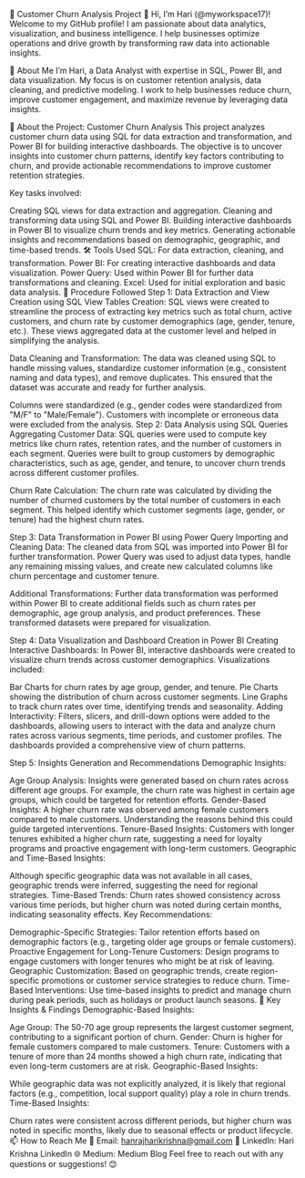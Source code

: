 🚀 Customer Churn Analysis Project
👋 Hi, I’m Hari (@myworkspace17)!
Welcome to my GitHub profile! I am passionate about data analytics, visualization, and business intelligence. I help businesses optimize operations and drive growth by transforming raw data into actionable insights.

🧠 About Me
I’m Hari, a Data Analyst with expertise in SQL, Power BI, and data visualization. My focus is on customer retention analysis, data cleaning, and predictive modeling. I work to help businesses reduce churn, improve customer engagement, and maximize revenue by leveraging data insights.

🚀 About the Project: Customer Churn Analysis
This project analyzes customer churn data using SQL for data extraction and transformation, and Power BI for building interactive dashboards. The objective is to uncover insights into customer churn patterns, identify key factors contributing to churn, and provide actionable recommendations to improve customer retention strategies.

Key tasks involved:

Creating SQL views for data extraction and aggregation.
Cleaning and transforming data using SQL and Power BI.
Building interactive dashboards in Power BI to visualize churn trends and key metrics.
Generating actionable insights and recommendations based on demographic, geographic, and time-based trends.
🛠️ Tools Used
SQL: For data extraction, cleaning, and transformation.
Power BI: For creating interactive dashboards and data visualization.
Power Query: Used within Power BI for further data transformations and cleaning.
Excel: Used for initial exploration and basic data analysis.
📝 Procedure Followed
Step 1: Data Extraction and View Creation using SQL
View Tables Creation:
SQL views were created to streamline the process of extracting key metrics such as total churn, active customers, and churn rate by customer demographics (age, gender, tenure, etc.). These views aggregated data at the customer level and helped in simplifying the analysis.

Data Cleaning and Transformation:
The data was cleaned using SQL to handle missing values, standardize customer information (e.g., consistent naming and data types), and remove duplicates. This ensured that the dataset was accurate and ready for further analysis.

Columns were standardized (e.g., gender codes were standardized from "M/F" to "Male/Female").
Customers with incomplete or erroneous data were excluded from the analysis.
Step 2: Data Analysis using SQL Queries
Aggregating Customer Data:
SQL queries were used to compute key metrics like churn rates, retention rates, and the number of customers in each segment. Queries were built to group customers by demographic characteristics, such as age, gender, and tenure, to uncover churn trends across different customer profiles.

Churn Rate Calculation:
The churn rate was calculated by dividing the number of churned customers by the total number of customers in each segment. This helped identify which customer segments (age, gender, or tenure) had the highest churn rates.

Step 3: Data Transformation in Power BI using Power Query
Importing and Cleaning Data:
The cleaned data from SQL was imported into Power BI for further transformation. Power Query was used to adjust data types, handle any remaining missing values, and create new calculated columns like churn percentage and customer tenure.

Additional Transformations:
Further data transformation was performed within Power BI to create additional fields such as churn rates per demographic, age group analysis, and product preferences. These transformed datasets were prepared for visualization.

Step 4: Data Visualization and Dashboard Creation in Power BI
Creating Interactive Dashboards:
In Power BI, interactive dashboards were created to visualize churn trends across customer demographics. Visualizations included:

Bar Charts for churn rates by age group, gender, and tenure.
Pie Charts showing the distribution of churn across customer segments.
Line Graphs to track churn rates over time, identifying trends and seasonality.
Adding Interactivity:
Filters, slicers, and drill-down options were added to the dashboards, allowing users to interact with the data and analyze churn rates across various segments, time periods, and customer profiles. The dashboards provided a comprehensive view of churn patterns.

Step 5: Insights Generation and Recommendations
Demographic Insights:

Age Group Analysis: Insights were generated based on churn rates across different age groups. For example, the churn rate was highest in certain age groups, which could be targeted for retention efforts.
Gender-Based Insights: A higher churn rate was observed among female customers compared to male customers. Understanding the reasons behind this could guide targeted interventions.
Tenure-Based Insights: Customers with longer tenures exhibited a higher churn rate, suggesting a need for loyalty programs and proactive engagement with long-term customers.
Geographic and Time-Based Insights:

Although specific geographic data was not available in all cases, geographic trends were inferred, suggesting the need for regional strategies.
Time-Based Trends: Churn rates showed consistency across various time periods, but higher churn was noted during certain months, indicating seasonality effects.
Key Recommendations:

Demographic-Specific Strategies: Tailor retention efforts based on demographic factors (e.g., targeting older age groups or female customers).
Proactive Engagement for Long-Tenure Customers: Design programs to engage customers with longer tenures who might be at risk of leaving.
Geographic Customization: Based on geographic trends, create region-specific promotions or customer service strategies to reduce churn.
Time-Based Interventions: Use time-based insights to predict and manage churn during peak periods, such as holidays or product launch seasons.
🔑 Key Insights & Findings
Demographic-Based Insights:

Age Group: The 50-70 age group represents the largest customer segment, contributing to a significant portion of churn.
Gender: Churn is higher for female customers compared to male customers.
Tenure: Customers with a tenure of more than 24 months showed a high churn rate, indicating that even long-term customers are at risk.
Geographic-Based Insights:

While geographic data was not explicitly analyzed, it is likely that regional factors (e.g., competition, local support quality) play a role in churn trends.
Time-Based Insights:

Churn rates were consistent across different periods, but higher churn was noted in specific months, likely due to seasonal effects or product lifecycle.
📫 How to Reach Me
📧 Email: hanrajharikrishna@gmail.com
🔗 LinkedIn: Hari Krishna LinkedIn
🌐 Medium: Medium Blog
Feel free to reach out with any questions or suggestions! 😊

